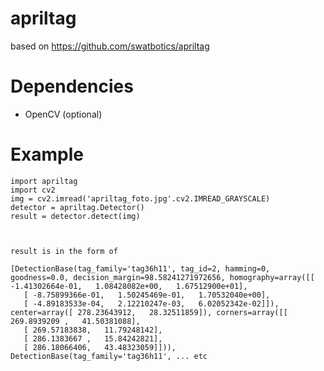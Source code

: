 
apriltag
========
based on https://github.com/swatbotics/apriltag

Dependencies
============

  - OpenCV (optional)

Example
===============

	import apriltag
	import cv2
	img = cv2.imread('apriltag_foto.jpg'.cv2.IMREAD_GRAYSCALE)
	detector = apriltag.Detector()
    result = detector.detect(img)



    result is in the form of 

    [DetectionBase(tag_family='tag36h11', tag_id=2, hamming=0, goodness=0.0, decision_margin=98.58241271972656, homography=array([[ -1.41302664e-01,   1.08428082e+00,   1.67512900e+01],
       [ -8.75899366e-01,   1.50245469e-01,   1.70532040e+00],
       [ -4.89183533e-04,   2.12210247e-03,   6.02052342e-02]]), center=array([ 278.23643912,   28.32511859]), corners=array([[ 269.8939209 ,   41.50381088],
       [ 269.57183838,   11.79248142],
       [ 286.1383667 ,   15.84242821],
       [ 286.18066406,   43.48323059]])),
    DetectionBase(tag_family='tag36h11', ... etc




